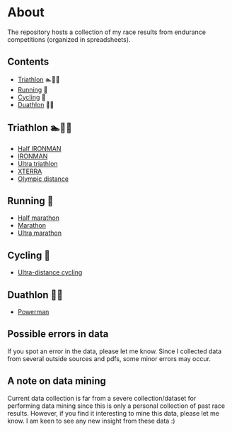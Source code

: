 # About

The repository hosts a collection of my race results from endurance competitions (organized in spreadsheets).

## Contents
- [Triathlon](#triathlon-) :swimmer::bicyclist::runner:
- [Running](#running-) :runner:
- [Cycling](#cycling-) :bicyclist:
- [Duathlon](#duathlon-) :runner::bicyclist:

## Triathlon :swimmer::bicyclist::runner:

- [Half IRONMAN](https://github.com/firefly-cpp/race-results/blob/main/half_ironman.csv)
- [IRONMAN](https://github.com/firefly-cpp/race-results/blob/main/ironman.csv)
- [Ultra triathlon](https://github.com/firefly-cpp/race-results/blob/main/ultra-triathlon.csv)
- [XTERRA](https://github.com/firefly-cpp/race-results/blob/main/xterra.csv)
- [Olympic distance](https://github.com/firefly-cpp/race-results/blob/main/olympic-distance-triathlon.csv)

## Running :runner:

- [Half marathon](https://github.com/firefly-cpp/race-results/blob/main/half_marathon.csv)
- [Marathon](https://github.com/firefly-cpp/race-results/blob/main/marathon.csv)
- [Ultra marathon](https://github.com/firefly-cpp/race-results/blob/main/ultramarathon.csv)

## Cycling :bicyclist:

- [Ultra-distance cycling](https://github.com/firefly-cpp/race-results/blob/main/ultracycling.csv)

## Duathlon :runner::bicyclist:

- [Powerman](https://github.com/firefly-cpp/race-results/blob/main/powerman.csv)

## Possible errors in data

If you spot an error in the data, please let me know. Since I collected data from several outside sources and pdfs, some minor errors may occur.

## A note on data mining

Current data collection is far from a severe collection/dataset for performing data mining since this is only a personal collection of past race results. However, if you find it interesting to mine this data, please let me know. I am keen to see any new insight from these data :)
